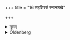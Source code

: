+++
title = "16 सहशिरसं स्नानशब्दे"

+++

<details><summary>मूलम्</summary>

सहशिरसं स्नानशब्दे १६
</details>

<details><summary>Oldenberg</summary>

12. If the word Snāna (or bathing) is used, (this refers to the whole body) with the head.
</details>

